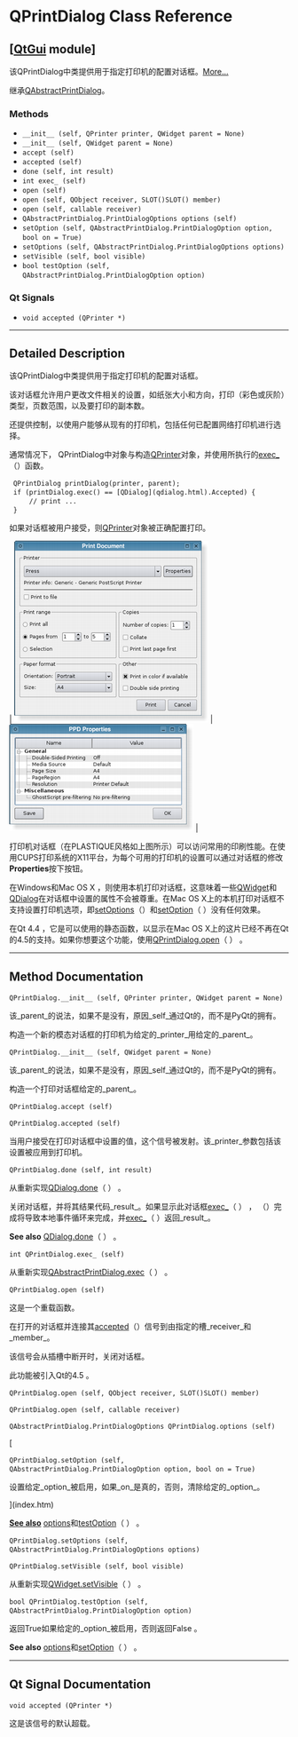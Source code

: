 # QPrintDialog Class Reference

## [[QtGui](index.htm) module]

该QPrintDialog中类提供用于指定打印机的配置对话框。[More...](#details)

继承[QAbstractPrintDialog](qabstractprintdialog.html)。

### Methods

*   `__init__ (self, QPrinter printer, QWidget parent = None)`
*   `__init__ (self, QWidget parent = None)`
*   `accept (self)`
*   `accepted (self)`
*   `done (self, int result)`
*   `int exec_ (self)`
*   `open (self)`
*   `open (self, QObject receiver, SLOT()SLOT() member)`
*   `open (self, callable receiver)`
*   `QAbstractPrintDialog.PrintDialogOptions options (self)`
*   `setOption (self, QAbstractPrintDialog.PrintDialogOption option, bool on = True)`
*   `setOptions (self, QAbstractPrintDialog.PrintDialogOptions options)`
*   `setVisible (self, bool visible)`
*   `bool testOption (self, QAbstractPrintDialog.PrintDialogOption option)`

### Qt Signals

*   `void accepted (QPrinter *)`

* * *

## Detailed Description

该QPrintDialog中类提供用于指定打印机的配置对话框。

该对话框允许用户更改文件相关的设置，如纸张大小和方向，打印（彩色或灰阶）类型，页数范围，以及要打印的副本数。

还提供控制，以使用户能够从现有的打印机，包括任何已配置网络打印机进行选择。

通常情况下， QPrintDialog中对象与构造[QPrinter](qprinter.html)对象，并使用所执行的[exec_](qprintdialog.html#exec)（）函数。

```
 QPrintDialog printDialog(printer, parent);
 if (printDialog.exec() == [QDialog](qdialog.html).Accepted) {
     // print ...
 }

```

如果对话框被用户接受，则[QPrinter](qprinter.html)对象被正确配置打印。

| ![](img/plastique-printdialog.png) | ![](img/plastique-printdialog-properties.png) |

打印机对话框（在PLASTIQUE风格如上图所示）可以访问常用的印刷性能。在使用CUPS打印系统的X11平台，为每个可用的打印机的设置可以通过对话框的修改**Properties**按下按钮。

在Windows和Mac OS X ，则使用本机打印对话框，这意味着一些[QWidget](qwidget.html)和[QDialog](qdialog.html)在对话框中设置的属性不会被尊重。在Mac OS X上的本机打印对话框不支持设置打印机选项，即[setOptions](qprintdialog.html#options-prop)（）和[setOption](qprintdialog.html#setOption)（ ）没有任何效果。

在Qt 4.4 ，它是可以使用的静态函数，以显示在Mac OS X上的这片已经不再在Qt的4.5的支持。如果你想要这个功能，使用[QPrintDialog.open](qprintdialog.html#open)（ ） 。

* * *

## Method Documentation

```
QPrintDialog.__init__ (self, QPrinter printer, QWidget parent = None)
```

该_parent_的说法，如果不是没有，原因_self_通过Qt的，而不是PyQt的拥有。

构造一个新的模态对话框的打印机为给定的_printer_用给定的_parent_。

```
QPrintDialog.__init__ (self, QWidget parent = None)
```

该_parent_的说法，如果不是没有，原因_self_通过Qt的，而不是PyQt的拥有。

构造一个打印对话框给定的_parent_。

```
QPrintDialog.accept (self)
```

```
QPrintDialog.accepted (self)
```

当用户接受在打印对话框中设置的值，这个信号被发射。该_printer_参数包括该设置被应用到打印机。

```
QPrintDialog.done (self, int result)
```

从重新实现[QDialog.done](qdialog.html#done)（ ） 。

关闭对话框，并将其结果代码_result_。如果显示此对话框[exec_](qprintdialog.html#exec)（ ） ， （）完成将导致本地事件循环来完成，并[exec_](qprintdialog.html#exec)（ ）返回_result_。

**See also** [QDialog.done](qdialog.html#done)（ ） 。

```
int QPrintDialog.exec_ (self)
```

从重新实现[QAbstractPrintDialog.exec](qabstractprintdialog.html#exec)（ ） 。

```
QPrintDialog.open (self)
```

这是一个重载函数。

在打开的对话框并连接其[accepted](qprintdialog.html#accepted)（）信号到由指定的槽_receiver_和_member_。

该信号会从插槽中断开时，关闭对话框。

此功能被引入Qt的4.5 。

```
QPrintDialog.open (self, QObject receiver, SLOT()SLOT() member)
```

```
QPrintDialog.open (self, callable receiver)
```

```
QAbstractPrintDialog.PrintDialogOptions QPrintDialog.options (self)
```

[

```
QPrintDialog.setOption (self, QAbstractPrintDialog.PrintDialogOption option, bool on = True)
```

设置给定_option_被启用，如果_on_是真的，否则，清除给定的_option_。

](index.htm)

[**See also**](index.htm) [options](qprintdialog.html#options-prop)和[testOption](qprintdialog.html#testOption)（ ） 。

```
QPrintDialog.setOptions (self, QAbstractPrintDialog.PrintDialogOptions options)
```

```
QPrintDialog.setVisible (self, bool visible)
```

从重新实现[QWidget.setVisible](qwidget.html#visible-prop)（ ） 。

```
bool QPrintDialog.testOption (self, QAbstractPrintDialog.PrintDialogOption option)
```

返回True如果给定的_option_被启用，否则返回False 。

**See also** [options](qprintdialog.html#options-prop)和[setOption](qprintdialog.html#setOption)（ ） 。

* * *

## Qt Signal Documentation

```
void accepted (QPrinter *)
```

这是该信号的默认超载。